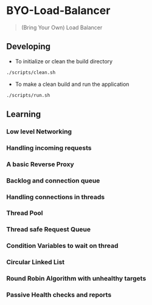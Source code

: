 # BYO-Load-Balancer

> (Bring Your Own) Load Balancer

## Developing

- To initialize or clean the build directory

```sh
./scripts/clean.sh
```

- To make a clean build and run the application

```sh
./scripts/run.sh
```

## Learning

### Low level Networking

### Handling incoming requests

### A basic Reverse Proxy

### Backlog and connection queue

### Handling connections in threads

### Thread Pool

### Thread safe Request Queue

### Condition Variables to wait on thread

### Circular Linked List

### Round Robin Algorithm with unhealthy targets

### Passive Health checks and reports

